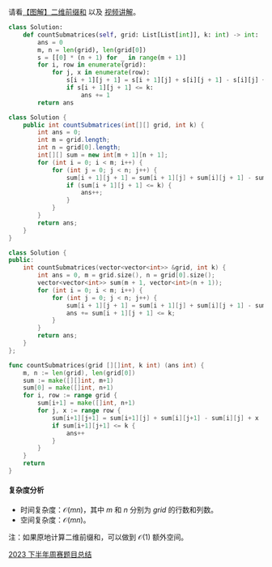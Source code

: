 请看[【图解】二维前缀和](https://leetcode.cn/circle/discuss/UUuRex/) 以及 [视频讲解](https://www.bilibili.com/video/BV14r421W7oR/)。

```py [sol-Python3]
class Solution:
    def countSubmatrices(self, grid: List[List[int]], k: int) -> int:
        ans = 0
        m, n = len(grid), len(grid[0])
        s = [[0] * (n + 1) for _ in range(m + 1)]
        for i, row in enumerate(grid):
            for j, x in enumerate(row):
                s[i + 1][j + 1] = s[i + 1][j] + s[i][j + 1] - s[i][j] + x
                if s[i + 1][j + 1] <= k:
                    ans += 1
        return ans
```

```java [sol-Java]
class Solution {
    public int countSubmatrices(int[][] grid, int k) {
        int ans = 0;
        int m = grid.length;
        int n = grid[0].length;
        int[][] sum = new int[m + 1][n + 1];
        for (int i = 0; i < m; i++) {
            for (int j = 0; j < n; j++) {
                sum[i + 1][j + 1] = sum[i + 1][j] + sum[i][j + 1] - sum[i][j] + grid[i][j];
                if (sum[i + 1][j + 1] <= k) {
                    ans++;
                }
            }
        }
        return ans;
    }
}
```

```cpp [sol-C++]
class Solution {
public:
    int countSubmatrices(vector<vector<int>> &grid, int k) {
        int ans = 0, m = grid.size(), n = grid[0].size();
        vector<vector<int>> sum(m + 1, vector<int>(n + 1));
        for (int i = 0; i < m; i++) {
            for (int j = 0; j < n; j++) {
                sum[i + 1][j + 1] = sum[i + 1][j] + sum[i][j + 1] - sum[i][j] + grid[i][j];
                ans += sum[i + 1][j + 1] <= k;
            }
        }
        return ans;
    }
};
```

```go [sol-Go]
func countSubmatrices(grid [][]int, k int) (ans int) {
	m, n := len(grid), len(grid[0])
	sum := make([][]int, m+1)
	sum[0] = make([]int, n+1)
	for i, row := range grid {
		sum[i+1] = make([]int, n+1)
		for j, x := range row {
			sum[i+1][j+1] = sum[i+1][j] + sum[i][j+1] - sum[i][j] + x
			if sum[i+1][j+1] <= k {
				ans++
			}
		}
	}
	return
}
```

#### 复杂度分析

- 时间复杂度：$\mathcal{O}(mn)$，其中 $m$ 和 $n$ 分别为 $\textit{grid}$ 的行数和列数。
- 空间复杂度：$\mathcal{O}(mn)$。

注：如果原地计算二维前缀和，可以做到 $\mathcal{O}(1)$ 额外空间。

[2023 下半年周赛题目总结](https://leetcode.cn/circle/discuss/lUu0KB/)
